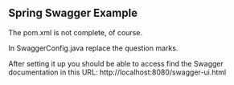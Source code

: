 ## Spring Swagger Example

The pom.xml is not complete, of course.

In SwaggerConfig.java replace the question marks.

After setting it up you should be able to access find the Swagger documentation in this URL:
http://localhost:8080/swagger-ui.html
